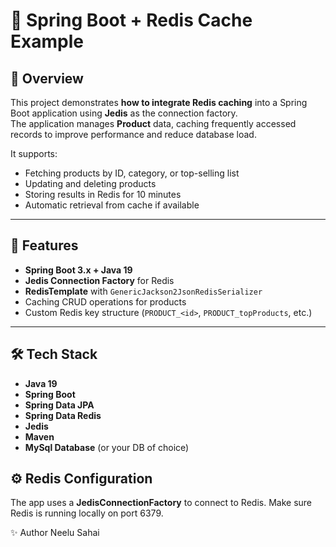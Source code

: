 # 🛒 Spring Boot + Redis Cache Example

## 📌 Overview
This project demonstrates **how to integrate Redis caching** into a Spring Boot application using **Jedis** as the connection factory.  
The application manages **Product** data, caching frequently accessed records to improve performance and reduce database load.

It supports:
- Fetching products by ID, category, or top-selling list
- Updating and deleting products
- Storing results in Redis for 10 minutes
- Automatic retrieval from cache if available

---

## 🚀 Features
- **Spring Boot 3.x + Java 19**
- **Jedis Connection Factory** for Redis
- **RedisTemplate** with `GenericJackson2JsonRedisSerializer`
- Caching CRUD operations for products
- Custom Redis key structure (`PRODUCT_<id>`, `PRODUCT_topProducts`, etc.)

---

## 🛠 Tech Stack
- **Java 19**
- **Spring Boot**
- **Spring Data JPA**
- **Spring Data Redis**
- **Jedis**
- **Maven**
- **MySql Database** (or your DB of choice)


## ⚙️ Redis Configuration
The app uses a **JedisConnectionFactory** to connect to Redis.
Make sure Redis is running locally on port 6379.

✨ Author
Neelu Sahai
